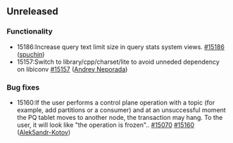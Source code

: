 ## Unreleased

### Functionality
* 15186:Increase query text limit size in query stats system views. [#15186](https://github.com/ydb-platform/ydb/pull/15186) ([spuchin](https://github.com/spuchin))
* 15157:Switch to library/cpp/charset/lite to avoid unneded dependency on libiconv [#15157](https://github.com/ydb-platform/ydb/pull/15157) ([Andrey Neporada](https://github.com/nepal))

### Bug fixes
* 15160:If the user performs a control plane operation with a topic (for example, add partitions or a consumer) and at an unsuccessful moment the PQ tablet moves to another node, the transaction may hang. To the user, it will look like "the operation is frozen".. [#15070](https://github.com/ydb-platform/ydb/issues/15070) [#15160](https://github.com/ydb-platform/ydb/pull/15160) ([Alek5andr-Kotov](https://github.com/Alek5andr-Kotov))

